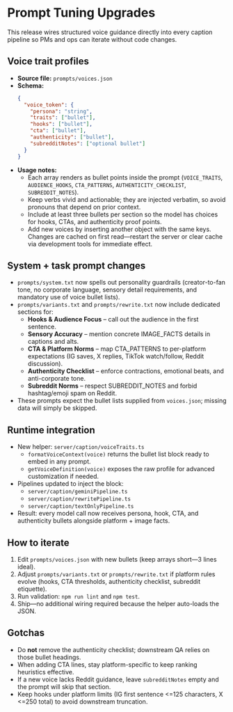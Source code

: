 # Prompt Tuning Upgrades

This release wires structured voice guidance directly into every caption pipeline so PMs and ops can iterate without code changes.

## Voice trait profiles
- **Source file:** `prompts/voices.json`
- **Schema:**
  ```json
  {
    "voice_token": {
      "persona": "string",
      "traits": ["bullet"],
      "hooks": ["bullet"],
      "cta": ["bullet"],
      "authenticity": ["bullet"],
      "subredditNotes": ["optional bullet"]
    }
  }
  ```
- **Usage notes:**
  - Each array renders as bullet points inside the prompt (`VOICE_TRAITS`, `AUDIENCE_HOOKS`, `CTA_PATTERNS`, `AUTHENTICITY_CHECKLIST`, `SUBREDDIT_NOTES`).
  - Keep verbs vivid and actionable; they are injected verbatim, so avoid pronouns that depend on prior context.
  - Include at least three bullets per section so the model has choices for hooks, CTAs, and authenticity proof points.
  - Add new voices by inserting another object with the same keys. Changes are cached on first read—restart the server or clear cache via development tools for immediate effect.

## System + task prompt changes
- `prompts/system.txt` now spells out personality guardrails (creator-to-fan tone, no corporate language, sensory detail requirements, and mandatory use of voice bullet lists).
- `prompts/variants.txt` and `prompts/rewrite.txt` now include dedicated sections for:
  - **Hooks & Audience Focus** – call out the audience in the first sentence.
  - **Sensory Accuracy** – mention concrete IMAGE_FACTS details in captions and alts.
  - **CTA & Platform Norms** – map CTA_PATTERNS to per-platform expectations (IG saves, X replies, TikTok watch/follow, Reddit discussion).
  - **Authenticity Checklist** – enforce contractions, emotional beats, and anti-corporate tone.
  - **Subreddit Norms** – respect SUBREDDIT_NOTES and forbid hashtag/emoji spam on Reddit.
- These prompts expect the bullet lists supplied from `voices.json`; missing data will simply be skipped.

## Runtime integration
- New helper: `server/caption/voiceTraits.ts`
  - `formatVoiceContext(voice)` returns the bullet list block ready to embed in any prompt.
  - `getVoiceDefinition(voice)` exposes the raw profile for advanced customization if needed.
- Pipelines updated to inject the block:
  - `server/caption/geminiPipeline.ts`
  - `server/caption/rewritePipeline.ts`
  - `server/caption/textOnlyPipeline.ts`
- Result: every model call now receives persona, hook, CTA, and authenticity bullets alongside platform + image facts.

## How to iterate
1. Edit `prompts/voices.json` with new bullets (keep arrays short—3 lines ideal).
2. Adjust `prompts/variants.txt` or `prompts/rewrite.txt` if platform rules evolve (hooks, CTA thresholds, authenticity checklist, subreddit etiquette).
3. Run validation: `npm run lint` and `npm test`.
4. Ship—no additional wiring required because the helper auto-loads the JSON.

## Gotchas
- Do **not** remove the authenticity checklist; downstream QA relies on those bullet headings.
- When adding CTA lines, stay platform-specific to keep ranking heuristics effective.
- If a new voice lacks Reddit guidance, leave `subredditNotes` empty and the prompt will skip that section.
- Keep hooks under platform limits (IG first sentence <=125 characters, X <=250 total) to avoid downstream truncation.